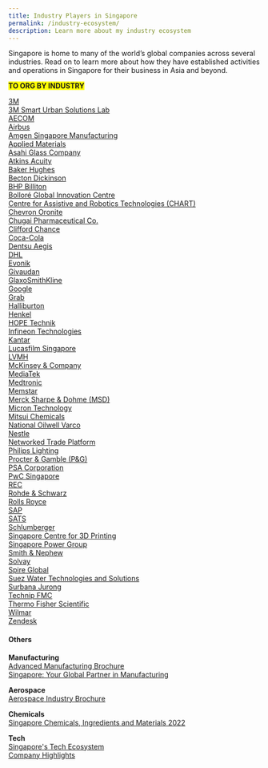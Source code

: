 ```yaml
---
title: Industry Players in Singapore
permalink: /industry-ecosystem/
description: Learn more about my industry ecosystem
---
```

Singapore is home to many of the world’s global companies across several industries. Read on to learn more about how they have established activities and operations in Singapore for their business in Asia and beyond.

<span style="background-color: #FFFF00"><b>TO ORG BY INDUSTRY</b></span>

[3M](https://www.edb.gov.sg/content/edb/en/our-industries/company-highlights/3m.html)<br>
[3M Smart Urban Solutions Lab](https://www.edb.gov.sg/content/edb/en/our-industries/company-highlights/3m-smart-urban-solutions-lab.html)<br>
[AECOM](https://www.edb.gov.sg/content/edb/en/our-industries/company-highlights/aecom.html)<br>
[Airbus](https://www.edb.gov.sg/content/edb/en/our-industries/company-highlights/airbus.html)<br>
[Amgen Singapore Manufacturing ](https://www.edb.gov.sg/content/edb/en/our-industries/company-highlights/amgen-singapore-manufacturing.html)<br>
[Applied Materials](https://www.edb.gov.sg/content/edb/en/our-industries/company-highlights/applied-materials.html)<br>
[Asahi Glass Company](https://www.edb.gov.sg/content/edb/en/our-industries/company-highlights/asahi-glass-company.html)<br>
[Atkins Acuity](https://www.edb.gov.sg/content/edb/en/our-industries/company-highlights/atkins-acuity.html)<br>
[Baker Hughes](https://www.edb.gov.sg/content/edb/en/our-industries/company-highlights/baker-hughes.html)<br>
[Becton Dickinson ](https://www.edb.gov.sg/content/edb/en/our-industries/company-highlights/becton-dickinson.html)<br>
[BHP Billiton ](https://www.edb.gov.sg/content/edb/en/our-industries/company-highlights/bhp.html)<br>
[Bolloré Global Innovation Centre ](https://www.edb.gov.sg/content/edb/en/our-industries/company-highlights/bollore-global-innovation-centre.html)<br>
[Centre for Assistive and Robotics Technologies (CHART) ](https://www.edb.gov.sg/content/edb/en/our-industries/company-highlights/centre-for-healthcare-assistive-and-robotics-technologies.html)<br>
[Chevron Oronite](https://www.edb.gov.sg/content/edb/en/our-industries/company-highlights/chevron-oronite.html)<br>
[Chugai Pharmaceutical Co.](https://www.edb.gov.sg/content/edb/en/our-industries/company-highlights/chugai-pharmaceutical-co.html)<br>
[Clifford Chance](https://www.edb.gov.sg/content/edb/en/our-industries/company-highlights/clifford-chance.html)<br>
[Coca-Cola](https://www.edb.gov.sg/content/edb/en/our-industries/company-highlights/coca-cola.html)<br>
[Dentsu Aegis](https://www.edb.gov.sg/content/edb/en/our-industries/company-highlights/dentsu-aegis-ci.html)<br>
[DHL](https://www.edb.gov.sg/content/edb/en/our-industries/company-highlights/dhl-l.html)<br>
[Evonik](https://www.edb.gov.sg/content/edb/en/our-industries/company-highlights/evonik.html)<br>
[Givaudan](https://www.edb.gov.sg/content/edb/en/our-industries/company-highlights/givaudan.html)<br>
[GlaxoSmithKline](https://www.edb.gov.sg/content/edb/en/our-industries/company-highlights/gsk.html)<br>
[Google](https://www.edb.gov.sg/content/edb/en/our-industries/company-highlights/google.html)<br>
[Grab](https://www.edb.gov.sg/content/edb/en/our-industries/company-highlights/grab.html)<br>
[Halliburton](https://www.edb.gov.sg/content/edb/en/our-industries/company-highlights/halliburton.html)<br>
[Henkel](https://www.edb.gov.sg/content/edb/en/our-industries/company-highlights/henkel.html)<br>
[HOPE Technik](https://www.edb.gov.sg/content/edb/en/our-industries/company-highlights/hope-technik.html)<br>
[Infineon Technologies ](https://www.edb.gov.sg/content/edb/en/our-industries/company-highlights/infineon-technologies.html)<br>
[Kantar](https://www.edb.gov.sg/content/edb/en/our-industries/company-highlights/Kantar.html)<br>
[Lucasfilm Singapore](https://www.edb.gov.sg/content/edb/en/our-industries/company-highlights/lucasfilm-singapore.html)<br>
[LVMH](https://www.edb.gov.sg/content/edb/en/our-industries/company-highlights/lvmh.html)<br>
[McKinsey & Company ](https://www.edb.gov.sg/content/edb/en/our-industries/company-highlights/mckinsey-company.html)<br>
[MediaTek](https://www.edb.gov.sg/content/edb/en/our-industries/company-highlights/mediatek.html)<br>
[Medtronic](https://www.edb.gov.sg/content/edb/en/our-industries/company-highlights/medtronic.html)<br>
[Memstar](https://www.edb.gov.sg/content/edb/en/our-industries/company-highlights/memstar.html)<br>
[Merck Sharpe & Dohme (MSD) ](https://www.edb.gov.sg/content/edb/en/our-industries/company-highlights/merck-sharp-dohme.html)<br>
[Micron Technology](https://www.edb.gov.sg/content/edb/en/our-industries/company-highlights/micron-technology.html)<br>
[Mitsui Chemicals](https://www.edb.gov.sg/content/edb/en/our-industries/company-highlights/mitsui-chemicals.html)<br>
[National Oilwell Varco ](https://www.edb.gov.sg/content/edb/en/our-industries/company-highlights/national-oilwell-varco.html)<br>
[Nestle](https://www.edb.gov.sg/content/edb/en/our-industries/company-highlights/nestle.html)<br>
[Networked Trade Platform](https://www.edb.gov.sg/content/edb/en/our-industries/company-highlights/ntp.html)<br>
[Philips Lighting](https://www.edb.gov.sg/content/edb/en/our-industries/company-highlights/philips-lighting.html)<br>
[Procter & Gamble (P&G) ](https://www.edb.gov.sg/content/edb/en/our-industries/company-highlights/procter-and-gamble-cb.html)<br>
[PSA Corporation](https://www.edb.gov.sg/content/edb/en/our-industries/company-highlights/psa-corporation.html)<br>
[PwC Singapore](https://www.edb.gov.sg/content/edb/en/our-industries/company-highlights/pwc-singapore.html)<br>
[REC](https://www.edb.gov.sg/content/edb/en/our-industries/company-highlights/rec.html)<br>
[Rohde & Schwarz ](https://www.edb.gov.sg/content/edb/en/our-industries/company-highlights/rohde-and-schwarz.html)<br>
[Rolls Royce](https://www.edb.gov.sg/content/edb/en/our-industries/company-highlights/rolls-royce.html)<br>
[SAP](https://www.edb.gov.sg/content/edb/en/our-industries/company-highlights/sap.html)<br>
[SATS](https://www.edb.gov.sg/content/edb/en/our-industries/company-highlights/sats.html)<br>
[Schlumberger](https://www.edb.gov.sg/content/edb/en/our-industries/company-highlights/schlumberger.html)<br>
[Singapore Centre for 3D Printing](https://www.edb.gov.sg/content/edb/en/our-industries/company-highlights/singapore-centre-for-3d-printing-sc3dp.html)<br>
[Singapore Power Group](https://www.edb.gov.sg/content/edb/en/our-industries/company-highlights/singapore-power-group.html)<br>
[Smith & Nephew](https://www.edb.gov.sg/content/edb/en/our-industries/company-highlights/smith-and-nephew.html)<br>
[Solvay](https://www.edb.gov.sg/content/edb/en/our-industries/company-highlights/solvay.html)<br>
[Spire Global](https://www.edb.gov.sg/content/edb/en/our-industries/company-highlights/spire-global.html)<br>
[Suez Water Technologies and Solutions](https://www.edb.gov.sg/content/edb/en/our-industries/company-highlights/suez-water-technologies-and-solutions.html)<br>
[Surbana Jurong](https://www.edb.gov.sg/content/edb/en/our-industries/company-highlights/surbana-jurong.html)<br>
[Technip FMC](https://www.edb.gov.sg/content/edb/en/our-industries/company-highlights/technipfmc.html)<br>
[Thermo Fisher Scientific ](https://www.edb.gov.sg/content/edb/en/our-industries/company-highlights/thermo-fisher-scientific.html)<br>
[Wilmar](https://www.edb.gov.sg/content/edb/en/our-industries/company-highlights/wilmar.html)<br>
[Zendesk](https://www.edb.gov.sg/content/edb/en/our-industries/company-highlights/zendesk.html)<br>

<h4>Others</h4>

<b>Manufacturing</b><br>
[Advanced Manufacturing Brochure](https://www.edb.gov.sg/content/dam/edb-en/our-industries/key-activities/advanced-manufacturing/AM-Brochure.pdf)<br>
[Singapore: Your Global Partner in Manufacturing](https://www.edb.gov.sg/content/dam/edb-en/our-industries/key-activities/advanced-manufacturing/Singapore-Your-Global-Partner-in-Manufacturing.pdf)<br>

<b>Aerospace</b><br>
[Aerospace Industry Brochure](https://www.edb.gov.sg/content/dam/edb-en/our-industries/aerospace/EDB-Aerospace-Industry-Brochure.pdf)<br>

<b>Chemicals</b><br>
[Singapore Chemicals, Ingredients and Materials 2022](https://projects.gbreports.com/singapore-chemicals-ingredients-and-materials-2022-digital-version/)

<b>Tech</b><br>
[Singapore's Tech Ecosystem](https://www.edb.gov.sg/content/edb/en/setting-up-in-singapore/business-guides/singapore-tech-ecosystem.html)<br>
[Company Highlights](https://www.edb.gov.sg/en/our-industries/company-highlights.html)<br>
